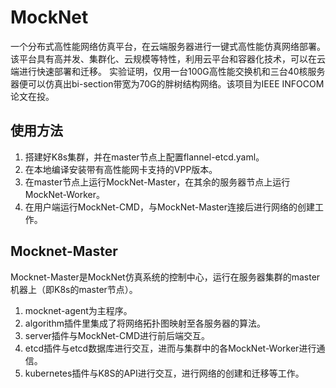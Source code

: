 # MockNet
一个分布式高性能网络仿真平台，在云端服务器进行一键式高性能仿真网络部署。该平台具有高并发、集群化、云规模等特性，利用云平台和容器化技术，可以在云端进行快速部署和迁移。 实验证明，仅用一台100G高性能交换机和三台40核服务器便可以仿真出bi-section带宽为70G的胖树结构网络。该项目为IEEE INFOCOM论文在投。

## 使用方法
1. 搭建好K8s集群，并在master节点上配置flannel-etcd.yaml。
2. 在本地编译安装带有高性能网卡支持的VPP版本。
3. 在master节点上运行MockNet-Master，在其余的服务器节点上运行MockNet-Worker。
4. 在用户端运行MockNet-CMD，与MockNet-Master连接后进行网络的创建工作。

## Mocknet-Master
Mocknet-Master是MockNet仿真系统的控制中心，运行在服务器集群的master机器上（即K8s的master节点）。
1. mocknet-agent为主程序。
2. algorithm插件里集成了将网络拓扑图映射至各服务器的算法。
3. server插件与MockNet-CMD进行前后端交互。
4. etcd插件与etcd数据库进行交互，进而与集群中的各MockNet-Worker进行通信。
5. kubernetes插件与K8S的API进行交互，进行网络的创建和迁移等工作。
